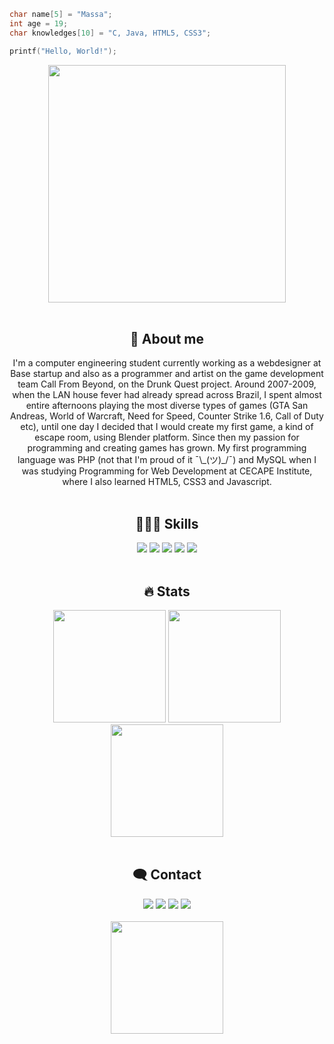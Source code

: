 ```C
char name[5] = "Massa";
int age = 19;
char knowledges[10] = "C, Java, HTML5, CSS3";

printf("Hello, World!");
```

<div align="center">
  <img height="380em" src="https://i.imgur.com/ewfrBVV.gif" />
</div>

<br>

<div align="center">
      <h2>👾 About me</h2>
      I'm a computer engineering student currently working as a webdesigner at Base startup and also as a programmer and artist on the game development team Call From Beyond, on the Drunk Quest project. Around 2007-2009, when the LAN house fever had already spread across Brazil, I spent almost entire afternoons playing the most diverse types of games (GTA San Andreas, World of Warcraft, Need for Speed, Counter Strike 1.6, Call of Duty etc), until one day I decided that I would create my first game, a kind of escape room, using Blender platform. Since then my passion for programming and creating games has grown.
      My first programming language was PHP (not that I'm proud of it ¯\_(ツ)_/¯) and MySQL when I was studying Programming for Web Development at CECAPE Institute, where I also learned HTML5, CSS3 and Javascript.
</div>

<br>

<div align="center">
    <h2>🧑🏻‍💻 Skills</h2>
      <img src="https://img.shields.io/badge/C-00599C?style=for-the-badge&logo=c&logoColor=white"/>
      <img src="https://img.shields.io/badge/Java-ED8B00?style=for-the-badge&logo=java&logoColor=white"/>
      <img src="https://img.shields.io/badge/HTML5-E34F26?style=for-the-badge&logo=html5&logoColor=white"/>
      <img src="https://img.shields.io/badge/CSS3-1572B6?style=for-the-badge&logo=css3&logoColor=white"/>
      <img src="https://img.shields.io/badge/Linux-E34F26?style=for-the-badge&logo=linux&logoColor=black"/>
</div>

<br>

<div align="center">
  <h2>🔥 Stats</h2>
      <img height="180em" src="https://github-readme-stats.vercel.app/api?username=mdmassa&show_icons=true&theme=gruvbox" />
      <img height="180em" src="https://github-readme-streak-stats.herokuapp.com/?user=mdmassa&show_icons=true&theme=gruvbox"/>
      <img height="180em" src="https://github-readme-stats.vercel.app/api/top-langs/?username=mdmassa&theme=gruvbox&layout=compact" />
</div>

<br>

<div align="center">
    <h2>🗨️ Contact</h2>
      <a href="https://www.instagram.com/desenhosamassados/"><img src="https://img.shields.io/badge/Instagram-E4405F?style=for-the-badge&logo=instagram&logoColor=white"/></a>
      <a href="https://github.com/mdmassa/"><img src="https://img.shields.io/badge/GitHub-100000?style=for-the-badge&logo=github&logoColor=white"/></a>
      <img src="https://img.shields.io/badge/Twitch-9146FF?style=for-the-badge&logo=twitch&logoColor=white"/>
      <img src="https://img.shields.io/badge/Gmail-D14836?style=for-the-badge&logo=gmail&logoColor=white" />
</div>

<br>

<div align="center">
  <img height="180cm" align="middle-centre" src="https://i.imgur.com/2DkF1KL.png" />
</div>
